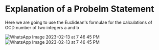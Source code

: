 # Explanation of a Probelm Statement
Here we are going to use the Euclidean's formulae for the calculations of GCD number of two integers a and b


![WhatsApp Image 2023-02-13 at 7 46 45 PM](https://user-images.githubusercontent.com/54584388/218634315-dbdd435c-7ddd-412b-8893-fba26e5b047d.jpeg)
![WhatsApp Image 2023-02-13 at 7 46 45 PM](https://user-images.githubusercontent.com/54584388/218634351-7e649507-1ad3-4310-a20b-6b8f7743bdbe.jpeg)
